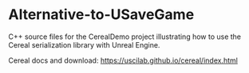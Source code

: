 # Alternative-to-USaveGame

C++ source files for the CerealDemo project illustrating how to use the Cereal serialization library with Unreal Engine.

Cereal docs and download:
https://uscilab.github.io/cereal/index.html
